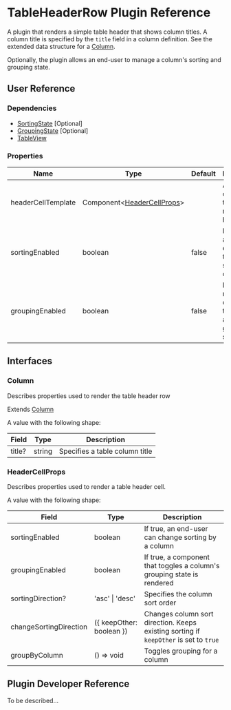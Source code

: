 # TableHeaderRow Plugin Reference

A plugin that renders a simple table header that shows column titles. A column title is specified by the `title` field in a column definition. See the extended data structure for a [Column](#column).

Optionally, the plugin allows an end-user to manage a column's sorting and grouping state.

## User Reference

### Dependencies

- [SortingState](sorting-state.md) [Optional]
- [GroupingState](grouping-state.md) [Optional]
- [TableView](table-view.md)

### Properties

Name | Type | Default | Description
-----|------|---------|------------
headerCellTemplate | Component&lt;[HeaderCellProps](#header-cell-props)&gt; | | A component that renders a header cell
sortingEnabled | boolean | false | If true, allows an end-user to change sorting by a column
groupingEnabled | boolean | false | If true, renders a component that toggles a column's grouping state

## Interfaces

### Column

Describes properties used to render the table header row

Extends [Column](datagrid.md#column)

A value with the following shape:

Field | Type | Description
------|------|------------
title? | string | Specifies a table column title

### <a name="header-cell-props"></a>HeaderCellProps

Describes properties used to render a table header cell.

A value with the following shape:

Field | Type | Description
------|------|------------
sortingEnabled | boolean | If true, an end-user can change sorting by a column
groupingEnabled | boolean | If true, a component that toggles a column's grouping state is rendered
sortingDirection? | 'asc' &#124; 'desc' | Specifies the column sort order
changeSortingDirection | ({ keepOther: boolean }) | Changes column sort direction. Keeps existing sorting if `keepOther` is set to `true`
groupByColumn | () => void | Toggles grouping for a column

## Plugin Developer Reference

To be described...
